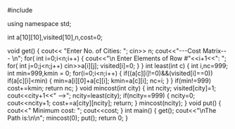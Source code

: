 
#include<iostream>

using namespace std;

int a[10][10],visited[10],n,cost=0;

void get()
{
   cout<< "Enter No. of Cities: ";
   cin>> n;
   cout<<"---Cost Matrix--- \n";
   for( int i=0;i<n;i++)
   {
      cout<<"\n Enter Elements of Row #"<<i+1<<": ";
      for( int j=0;j<n;j++)
         cin>>a[i][j];
      visited[i]=0;
   }
}
int least(int c)
{
   int i,nc=999;
   int min=999,kmin = 0;
   for(i=0;i<n;i++)
   {
      if((a[c][i]!=0)&&(visited[i]==0))
         if(a[c][i]<min)
         {
            min=a[i][0]+a[c][i];
            kmin=a[c][i];
            nc=i;
         }
   }
   if(min!=999)
      cost+=kmin;
   return nc;
}
void mincost(int city)
{
   int ncity;
   visited[city]=1;
   cout<<city+1<<" –>";
   ncity=least(city);
   if(ncity==999)
   {
      ncity=0;
      cout<<ncity+1;
      cost+=a[city][ncity];
      return;
   }
   mincost(ncity);
}
void put()
{
   cout<<"  Minimum cost: ";
   cout<<cost;
}
int main()
{
   get();
   cout<<"\nThe Path is:\n\n";
   mincost(0);
   put();
   return 0;
}

